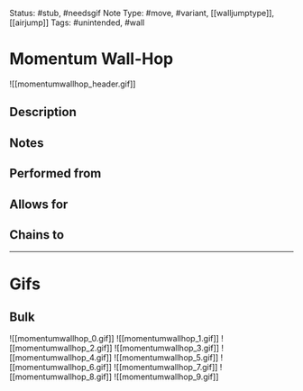 Status: #stub, #needsgif 
Note Type: #move, #variant, [[walljumptype]], [[airjump]]
Tags: #unintended, #wall 

# Momentum Wall-Hop
![[momentumwallhop_header.gif]]
## Description


## Notes


## Performed from


## Allows for


## Chains to


___
# Gifs
## Bulk
![[momentumwallhop_0.gif]]
![[momentumwallhop_1.gif]]
![[momentumwallhop_2.gif]]
![[momentumwallhop_3.gif]]
![[momentumwallhop_4.gif]]
![[momentumwallhop_5.gif]]
![[momentumwallhop_6.gif]]
![[momentumwallhop_7.gif]]
![[momentumwallhop_8.gif]]
![[momentumwallhop_9.gif]]